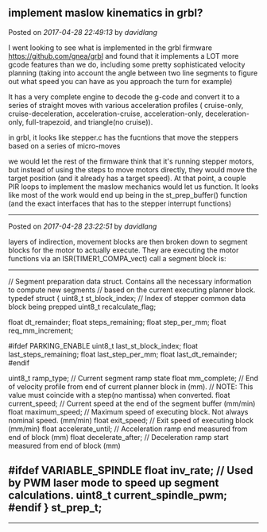 ## implement maslow kinematics in grbl?
Posted on *2017-04-28 22:49:13* by *davidlang*

I went looking to see what is implemented in the grbl firmware https://github.com/gnea/grbl and found that it implements a LOT more gcode features than we do, including some pretty sophisticated velocity planning (taking into account the angle between two line segments to figure out what speed you can have as you approach the turn for example)

It has a very complete engine to decode the g-code and convert it to a series of straight moves with various acceleration profiles ( cruise-only, cruise-deceleration, acceleration-cruise, acceleration-only, deceleration-only, full-trapezoid, and triangle(no cruise)). 

in grbl, it looks like stepper.c has the fucntions that move the steppers based on a series of micro-moves

we would let the rest of the firmware think that it's running stepper motors, but instead of using the steps to move motors directly, they would move the target position (and it already has a target speed). At that point, a couple PIR loops to implement  the maslow mechanics would let us function. It looks like most of the work would end up being in the st_prep_buffer() function (and the exact interfaces that has to the stepper interrupt functions)

---

Posted on *2017-04-28 23:22:51* by *davidlang*

layers of indirection, movement blocks are then broken down to segment blocks for the motor to actually execute. They are executing the motor functions via an ISR(TIMER1_COMPA_vect) call
a segment block is:

---
// Segment preparation data struct. Contains all the necessary information to compute new segments
// based on the current executing planner block.
typedef struct {
  uint8_t st_block_index;  // Index of stepper common data block being prepped
  uint8_t recalculate_flag;

  float dt_remainder;
  float steps_remaining;
  float step_per_mm;
  float req_mm_increment;

  #ifdef PARKING_ENABLE
    uint8_t last_st_block_index;
    float last_steps_remaining;
    float last_step_per_mm;
    float last_dt_remainder;
  #endif 

  uint8_t ramp_type;      // Current segment ramp state
  float mm_complete;      // End of velocity profile from end of current planner block in (mm).
                          // NOTE: This value must coincide with a step(no mantissa) when converted.
  float current_speed;    // Current speed at the end of the segment buffer (mm/min)
  float maximum_speed;    // Maximum speed of executing block. Not always nominal speed. (mm/min)
  float exit_speed;       // Exit speed of executing block (mm/min)
  float accelerate_until; // Acceleration ramp end measured from end of block (mm)
  float decelerate_after; // Deceleration ramp start measured from end of block (mm)

  #ifdef VARIABLE_SPINDLE
    float inv_rate;    // Used by PWM laser mode to speed up segment calculations.
    uint8_t current_spindle_pwm;
  #endif
} st_prep_t;
---

---

